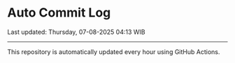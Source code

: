 # Auto Commit Log

Last updated: Thursday, 07-08-2025 04:13 WIB

---

This repository is automatically updated every hour using GitHub Actions.
